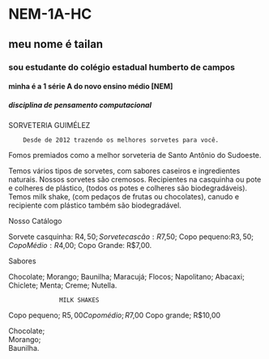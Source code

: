 # NEM-1A-HC
## meu nome é tailan
### sou estudante do colégio estadual humberto de campos
#### minha é a 1 série A do novo ensino médio [NEM]
##### disciplina de pensamento computacional
SORVETERIA GUIMÉLEZ

        Desde de 2012 trazendo os melhores sorvetes para você.

Fomos premiados como a melhor sorveteria de Santo Antônio do Sudoeste.

Temos vários tipos de sorvetes, com sabores caseiros e ingredientes naturais.
Nossos sorvetes são cremosos.
Recipientes na casquinha ou pote e colheres de plástico, (todos os potes e colheres são biodegradáveis). 
Temos milk shake, (com pedaços de frutas ou chocolates), canudo e recipiente com plástico também são biodegradável.


Nosso Catálogo 

Sorvete casquinha:  R$4,50;
Sorvete cascão: R$7,50;
Copo pequeno:R$3,50;
Copo Médio: R$4,00;
Copo Grande: R$7,00.

Sabores

Chocolate;
Morango;
Baunilha;
Maracujá;
Flocos;
Napolitano;
Abacaxi;
Chiclete;
Menta;
Creme;
Nutella.

                  MILK SHAKES

Copo pequeno; R$5,00
Copo médio; R$7,00
Copo grande; R$10,00

Chocolate;                             
Morango;                               
Baunilha.







 
